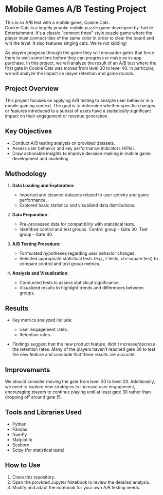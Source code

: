 # Mobile Games A/B Testing Project
This is an A/B test with a mobile game, Cookie Cats. \
Cookie Cats is a hugely popular mobile puzzle game developed by Tactile Entertainment. It's a classic "connect three" style puzzle game where the player must connect tiles of the same color in order to clear the board and win the level. It also features singing cats. We're not kidding!

As players progress through the game they will encounter gates that force them to wait some time before they can progress or make an in-app purchase. In this project, we will analyze the result of an A/B test where the first gate in Cookie Cats was moved from level 30 to level 40. In particular, we will analyze the impact on player retention and game rounds.

## Project Overview

This project focuses on applying A/B testing to analyze user behavior in a mobile gaming context. The goal is to determine whether specific changes or features introduced to a subset of users have a statistically significant impact on their engagement or revenue generation.

## Key Objectives

- Conduct A/B testing analysis on provided datasets.
- Assess user behavior and key performance indicators (KPIs).
- Draw actionable insights to improve decision-making in mobile game development and marketing.

## Methodology

1. **Data Loading and Exploration:**
   - Imported and cleaned datasets related to user activity and game performance.
   - Explored basic statistics and visualized data distributions.

2. **Data Preparation:**
   - Pre-processed data for compatibility with statistical tests.
   - Identified control and test groups. Control group - Gate 30, Test group - Gate 40.

3. **A/B Testing Procedure:**
   - Formulated hypotheses regarding user behavior changes.
   - Selected appropriate statistical tests (e.g., t-tests, chi-square test) to compare control and test group metrics.

4. **Analysis and Visualization:**
   - Conducted tests to assess statistical significance.
   - Visualized results to highlight trends and differences between groups.

## Results

- Key metrics analyzed include:
  - User engagement rates.
  - Retention rates.

- Findings suggest that the new product feature, didn't increase/decrese the retention rates. Many of the players haven't reached gate 30 to test the new feature and conclude that these results are accurate.

## Improvements
We should consider moving the gate from level 30 to level 20. Additionally, we need to explore new strategies to increase user engagement, encouraging players to continue playing until at least gate 30 rather than dropping off around gate 15.

## Tools and Libraries Used

- Python
- Pandas
- NumPy
- Matplotlib
- Seaborn
- Scipy (for statistical tests)

## How to Use

1. Clone this repository.
2. Open the provided Jupyter Notebook to review the detailed analysis.
3. Modify and adapt the notebook for your own A/B testing needs.


